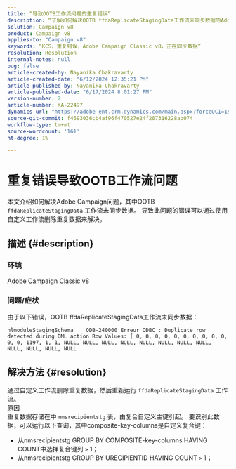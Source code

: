 ```yaml
---
title: “导致OOTB工作流问题的重复错误”
description: “了解如何解决OOTB ffdaReplicateStagingData工作流未同步数据的Adobe Campaign问题。”
solution: Campaign v8
product: Campaign v8
applies-to: "Campaign v8"
keywords: “KCS，重复错误，Adobe Campaign Classic v8，正在同步数据”
resolution: Resolution
internal-notes: null
bug: false
article-created-by: Nayanika Chakravarty
article-created-date: "6/12/2024 12:35:21 PM"
article-published-by: Nayanika Chakravarty
article-published-date: "6/17/2024 8:01:27 PM"
version-number: 2
article-number: KA-22497
dynamics-url: "https://adobe-ent.crm.dynamics.com/main.aspx?forceUCI=1&pagetype=entityrecord&etn=knowledgearticle&id=2262fe36-b828-ef11-840b-6045bd0065b6"
source-git-commit: f4693036cb4af96f470527e24f207316228ab074
workflow-type: tm+mt
source-wordcount: '161'
ht-degree: 1%

---
```


# 重复错误导致OOTB工作流问题


本文介绍如何解决Adobe Campaign问题，其中OOTB `ffdaReplicateStagingData` 工作流未同步数据。 导致此问题的错误可以通过使用自定义工作流删除重复数据来解决。

## 描述 {#description}


### 环境

Adobe Campaign Classic v8

### 问题/症状

由于以下错误，OOTB ffdaReplicateStagingData工作流未同步数据：

`nlmoduleStagingSchema    ODB-240000 Erreur ODBC : Duplicate row detected during DML action Row Values: [ 0, 0, 0, 0, 0, 0, 0, 0, 0, 0, 0, 0, 1197, 1, 1, NULL, NULL, NULL, NULL, NULL, NULL, NULL, NULL, NULL, NULL, NULL, NULL`


## 解决方法 {#resolution}


通过自定义工作流删除重复数据，然后重新运行 `ffdaReplicateStagingData` 工作流。
<br>原因 <br>
重复数据存储在中 `nmsrecipientstg` 表，由复合自定义主键引起。 要识别此数据，可以运行以下查询，其中composite-key-columns是自定义复合键：

- 从nmsrecipientstg GROUP BY COMPOSITE-key-columns HAVING COUNT中选择复合键列 `>`  1；
- 从nmsrecipientstg GROUP BY URECIPIENTID HAVING COUNT `>`  1；




